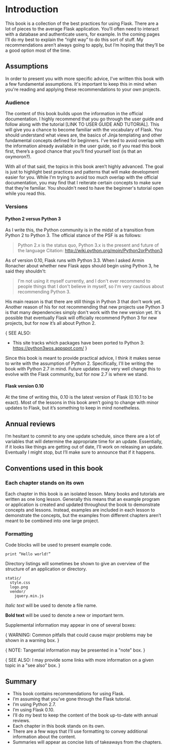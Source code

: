 # Introduction

This book is a collection of the best practices for using Flask. There are a lot of pieces to the average Flask application. You’ll often need to interact with a database and authenticate users, for example. In the coming pages I’ll do my best to explain the “right way” to do this sort of stuff. My recommendations aren’t always going to apply, but I’m hoping that they’ll be a good option most of the time.

## Assumptions

In order to present you with more specific advice, I've written this book with a few fundamental assumptions. It's important to keep this in mind when you're reading and applying these recommendations to your own projects.

### Audience

The content of this book builds upon the information in the official documentation. I highly recommend that you go through the user guide and follow along with the tutorial [LINK TO USER GUIDE AND TUTORIAL]. This will give you a chance to become familiar with the vocabulary of Flask. You should understand what views are, the basics of Jinja templating and other fundamental concepts defined for beginners. I've tried to avoid overlap with the information already available in the user guide, so if you read this book first, there’s a good chance that you’ll find yourself lost (is that an oxymoron?).

With all of that said, the topics in this book aren’t highly advanced. The goal is just to highlight best practices and patterns that will make development easier for you. While I'm trying to avoid too much overlap with the official documentation, you may find that I reiterate certain concepts to make sure that they’re familiar. You shouldn't need to have the beginner's tutorial open while you read this.

### Versions

#### Python 2 versus Python 3

As I write this, the Python community is in the midst of a transition from Python 2 to Python 3. The official stance of the PSF is as follows:

> Python 2.x is the status quo, Python 3.x is the present and future of the language
> Citation: http://wiki.python.org/moin/Python2orPython3

As of version 0.10, Flask runs with Python 3.3. When I asked Armin Ronacher about whether new Flask apps should begin using Python 3, he said they shouldn't:

> I'm not using it myself currently, and I don't ever recommend to people things that I don't believe in myself, so I'm very cautious about recommending Python 3.

His main reason is that there are still things in Python 3 that don’t work yet. Another reason of his for not recommending that new projects use Python 3 is that many dependencies simply don't work with the new version yet. It's possible that eventually Flask will officially recommend Python 3 for new projects, but for now it’s all about Python 2.

{ SEE ALSO:
* This site tracks which packages have been ported to Python 3: https://python3wos.appspot.com/ }

Since this book is meant to provide practical advice, I think it makes sense to write with the assumption of Python 2. Specifically, I'll be writing the book with Python 2.7 in mind. Future updates may very well change this to evolve with the Flask community, but for now 2.7 is where we stand.

#### Flask version 0.10

At the time of writing this, 0.10 is the latest version of Flask (0.10.1 to be exact). Most of the lessons in this book aren’t going to change with minor updates to Flask, but it’s something to keep in mind nonetheless.

## Annual reviews

I’m hesitant to commit to any one update schedule, since there are a lot of variables that will determine the appropriate time for an update. Essentially, if it looks like things are getting out of date, I’ll work on releasing an update. Eventually I might stop, but I’ll make sure to announce that if it happens.

## Conventions used in this book

### Each chapter stands on its own

Each chapter in this book is an isolated lesson. Many books and tutorials are written as one long lesson. Generally this means that an example program or application is created and updated throughout the book to demonstrate concepts and lessons. Instead, examples are included in each lesson to demonstrate the concepts, but the examples from different chapters aren’t meant to be combined into one large project.

### Formatting

Code blocks will be used to present example code. 

```
print “Hello world!” 
```

Directory listings will sometimes be shown to give an overview of the structure of an application or directory.

```
static/
  style.css
  logo.png
  vendor/
    jquery.min.js
```

*Italic text* will be used to denote a file name.

**Bold text** will be used to denote a new or important term.

Supplemental information may appear in one of several boxes:

{ WARNING: Common pitfalls that could cause major problems may be shown in a warning box. }

{ NOTE: Tangential information may be presented in a "note" box. }

{ SEE ALSO: I may provide some links with more information on a given topic in a "see also" box. }

## Summary

* This book contains recommendations for using Flask.
* I’m assuming that you’ve gone through the Flask tutorial.
* I’m using Python 2.7.
* I’m using Flask 0.10.
* I’ll do my best to keep the content of the book up-to-date with annual reviews.
* Each chapter in this book stands on its own.
* There are a few ways that I’ll use formatting to convey additional information about the content.
* Summaries will appear as concise lists of takeaways from the chapters.
